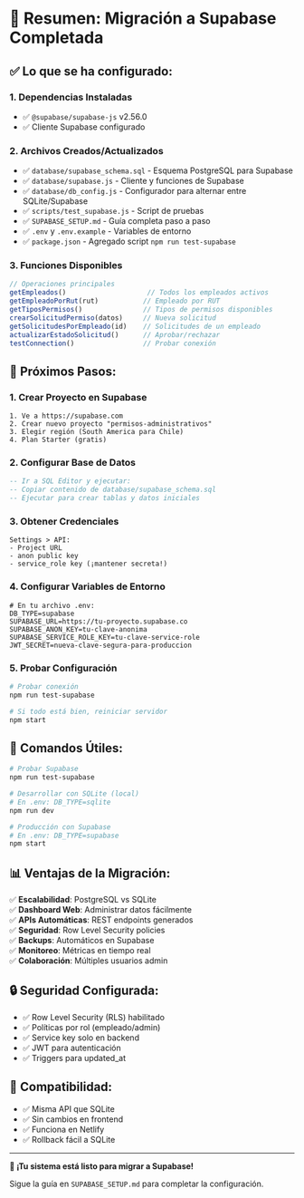 # 🚀 Resumen: Migración a Supabase Completada

## ✅ Lo que se ha configurado:

### 1. Dependencias Instaladas
- ✅ `@supabase/supabase-js` v2.56.0
- ✅ Cliente Supabase configurado

### 2. Archivos Creados/Actualizados
- ✅ `database/supabase_schema.sql` - Esquema PostgreSQL para Supabase
- ✅ `database/supabase.js` - Cliente y funciones de Supabase
- ✅ `database/db_config.js` - Configurador para alternar entre SQLite/Supabase
- ✅ `scripts/test_supabase.js` - Script de pruebas
- ✅ `SUPABASE_SETUP.md` - Guía completa paso a paso
- ✅ `.env` y `.env.example` - Variables de entorno
- ✅ `package.json` - Agregado script `npm run test-supabase`

### 3. Funciones Disponibles
```javascript
// Operaciones principales
getEmpleados()                    // Todos los empleados activos
getEmpleadoPorRut(rut)           // Empleado por RUT
getTiposPermisos()               // Tipos de permisos disponibles
crearSolicitudPermiso(datos)     // Nueva solicitud
getSolicitudesPorEmpleado(id)    // Solicitudes de un empleado
actualizarEstadoSolicitud()      // Aprobar/rechazar
testConnection()                 // Probar conexión
```

## 🎯 Próximos Pasos:

### 1. Crear Proyecto en Supabase
```
1. Ve a https://supabase.com
2. Crear nuevo proyecto "permisos-administrativos"
3. Elegir región (South America para Chile)
4. Plan Starter (gratis)
```

### 2. Configurar Base de Datos
```sql
-- Ir a SQL Editor y ejecutar:
-- Copiar contenido de database/supabase_schema.sql
-- Ejecutar para crear tablas y datos iniciales
```

### 3. Obtener Credenciales
```
Settings > API:
- Project URL
- anon public key  
- service_role key (¡mantener secreta!)
```

### 4. Configurar Variables de Entorno
```env
# En tu archivo .env:
DB_TYPE=supabase
SUPABASE_URL=https://tu-proyecto.supabase.co
SUPABASE_ANON_KEY=tu-clave-anonima
SUPABASE_SERVICE_ROLE_KEY=tu-clave-service-role
JWT_SECRET=nueva-clave-segura-para-produccion
```

### 5. Probar Configuración
```bash
# Probar conexión
npm run test-supabase

# Si todo está bien, reiniciar servidor
npm start
```

## 🔧 Comandos Útiles:

```bash
# Probar Supabase
npm run test-supabase

# Desarrollar con SQLite (local)
# En .env: DB_TYPE=sqlite
npm run dev

# Producción con Supabase  
# En .env: DB_TYPE=supabase
npm start
```

## 📊 Ventajas de la Migración:

✅ **Escalabilidad**: PostgreSQL vs SQLite  
✅ **Dashboard Web**: Administrar datos fácilmente  
✅ **APIs Automáticas**: REST endpoints generados  
✅ **Seguridad**: Row Level Security policies  
✅ **Backups**: Automáticos en Supabase  
✅ **Monitoreo**: Métricas en tiempo real  
✅ **Colaboración**: Múltiples usuarios admin  

## 🔒 Seguridad Configurada:

- ✅ Row Level Security (RLS) habilitado
- ✅ Políticas por rol (empleado/admin)
- ✅ Service key solo en backend
- ✅ JWT para autenticación
- ✅ Triggers para updated_at

## 📱 Compatibilidad:

- ✅ Misma API que SQLite
- ✅ Sin cambios en frontend
- ✅ Funciona en Netlify
- ✅ Rollback fácil a SQLite

---

**🎉 ¡Tu sistema está listo para migrar a Supabase!**

Sigue la guía en `SUPABASE_SETUP.md` para completar la configuración.